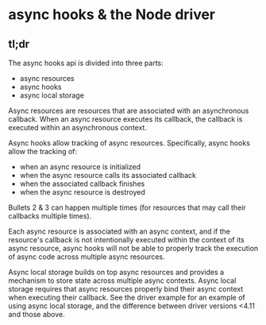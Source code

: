 # async hooks & the Node driver

## tl;dr

The async hooks api is divided into three parts:

- async resources
- async hooks
- async local storage

Async resources are resources that are associated with an asynchronous callback.  When an
async resource executes its callback, the callback is executed within an asynchronous context.

Async hooks allow tracking of async resources.  Specifically,
async hooks allow the tracking of:

- when an async resource is initialized
- when the async resource calls its associated callback
- when the associated callback finishes
- when the async resource is destroyed

Bullets 2 & 3 can happen multiple times (for resources that may call
their callbacks multiple times).

Each async resource is associated with an async context, and if the resource's callback
is not intentionally executed within the context of its async resource, async hooks will not 
be able to properly track the execution of async code across multiple async resources.

Async local storage builds on top async resources and provides a mechanism to store state
across multiple async contexts.  Async local storage requires that async resources properly
bind their async context when executing their callback.  See the driver example for an example
of using async local storage, and the difference between driver versions <4.11 and those above.
